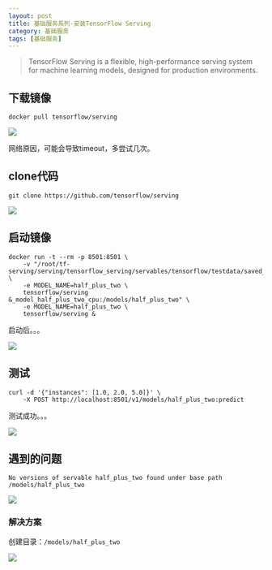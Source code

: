 ```yaml
---
layout: post
title: 基础服务系列-安装TensorFlow Serving
category: 基础服务 
tags: [基础服务]
---
```



>TensorFlow Serving is a flexible, high-performance serving system for machine learning models, designed for production environments. 

## 下载镜像

`docker pull tensorflow/serving`

![](https://oscimg.oschina.net/oscnet/up-fe2954125551d4960d6b856e8c01b86d04a.png)

网络原因，可能会导致timeout，多尝试几次。

## clone代码

`git clone https://github.com/tensorflow/serving`

![](https://oscimg.oschina.net/oscnet/up-0dbdb132d32d809c2e5d184dd15a6b1cef2.png)


## 启动镜像

```
docker run -t --rm -p 8501:8501 \
    -v "/root/tf-serving/serving/tensorflow_serving/servables/tensorflow/testdata/saved_model_half_plus_two_cpu:/models/half_plus_two" \
    -e MODEL_NAME=half_plus_two \
    tensorflow/serving &_model_half_plus_two_cpu:/models/half_plus_two" \
    -e MODEL_NAME=half_plus_two \
    tensorflow/serving &
```

启动后。。。

![](https://oscimg.oschina.net/oscnet/up-914eae1c88965782063c3ddb6c1292ab3b0.png)

## 测试

```
curl -d '{"instances": [1.0, 2.0, 5.0]}' \
    -X POST http://localhost:8501/v1/models/half_plus_two:predict
```
测试成功。。。

![](https://oscimg.oschina.net/oscnet/up-00153fd9f9959dd512d27c18c0eca0c72f4.png)

## 遇到的问题

```
No versions of servable half_plus_two found under base path /models/half_plus_two
```

![](https://oscimg.oschina.net/oscnet/up-76034ecec3db44330af3c8808f4e1fcb459.png)

### 解决方案

创建目录：`/models/half_plus_two`

![](https://oscimg.oschina.net/oscnet/up-8d9f27e53c1bf3984c041ab4c45c0cf0571.png)

